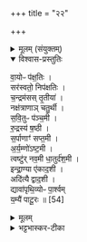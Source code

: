 +++
title = "२२"

+++

<details><summary>मूलम् (संयुक्तम्)</summary>

वा॒योᳶ प॑क्ष॒तिस्सर॑स्वतो॒ निप॑क्षतिश्च॒न्द्रम॑सस्तृ॒तीया॒ नक्ष॑त्राणाञ्चतु॒र्थी स॑वि॒तुᳶ प॑ञ्च॒मी रु॒द्रस्य॑ ष॒ष्ठी स॒र्पाणाꣳ॑ सप्त॒म्य॑र्य॒म्णो॑ऽष्ट॒मी त्वष्टु॑र्नव॒मी धा॒तुर्द॑श॒मीन्द्रा॒ण्या ए॑काद॒श्यदि॑त्यै द्वाद॒शी द्यावा॑पृथि॒व्योᳶ पा॒र्श्वय्ँय॒म्यै॑ पाटू॒रः ॥ [54]  
</details>

<details open><summary>विश्वास-प्रस्तुतिः</summary>

वा॒योᳶ प॑क्ष॒तिः ।  
सर॑स्वतो॒ निप॑क्षतिः ।  
च॒न्द्रम॑सस् तृ॒तीया॑ ।  
नक्ष॑त्राणाञ् चतु॒र्थी ।  
स॒वि॒तुᳶ प॑ञ्च॒मी ।   
रु॒द्रस्य॑ ष॒ष्ठी ।  
स॒र्पाणाꣳ॑ सप्त॒मी ।   
अ॒र्य॒म्णो॑ऽष्ट॒मी ।  
त्वष्टु॑र् नव॒मी
धा॒तुर्द॑श॒मी ।   
इन्द्रा॒ण्या ए॑काद॒शी ।  
अदि॑त्यै द्वाद॒शी ।  
द्यावा॑पृथि॒व्योᳶ पा॒र्श्वम्   
य॒म्यै॑ पाटू॒रः ॥ [54]  
</details>

<details><summary>मूलम्</summary>

वा॒योᳶ प॑क्ष॒तिः ।  
सर॑स्वतो॒ निप॑क्षतिः ।  
च॒न्द्रम॑सस् तृ॒तीया॑ ।  
नक्ष॑त्राणाञ् चतु॒र्थी ।  
स॒वि॒तुᳶ प॑ञ्च॒मी ।   
रु॒द्रस्य॑ ष॒ष्ठी ।  
स॒र्पाणाꣳ॑ सप्त॒मी ।   
अ॒र्य॒म्णो॑ऽष्ट॒मी ।  
त्वष्टु॑र् नव॒मी
धा॒तुर्द॑श॒मी ।   
इन्द्रा॒ण्या ए॑काद॒शी ।  
अदि॑त्यै द्वाद॒शी ।  
द्यावा॑पृथि॒व्योᳶ पा॒र्श्वम्   
य॒म्यै॑ पाटू॒रः ॥ [54]  
</details>

<details><summary>भट्टभास्कर-टीका</summary>

1वायोः पक्षतिः पार्श्वान्तं पूर्वेण व्याख्यातम् ॥

इति पञ्चमे सप्तमे द्वाविंशोनुवाकः ॥  
</details>
